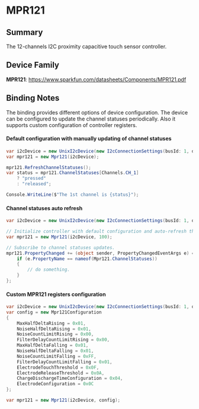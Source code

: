 ﻿# MPR121

## Summary
The 12-channels I2C proximity capacitive touch sensor controller.

## Device Family

**MPR121**: https://www.sparkfun.com/datasheets/Components/MPR121.pdf


## Binding Notes

The binding provides different options of device configuration. The device can be configured to update the channel statuses periodically. Also it supports custom configuration of controller registers.

#### Default configuration with manually updating of channel statuses

```csharp
var i2cDevice = new UnixI2cDevice(new I2cConnectionSettings(busId: 1, deviceAddress: 0x5A));
var mpr121 = new Mpr121(i2cDevice);

mpr121.RefreshChannelStatuses();
var status = mpr121.ChannelStatuses[Channels.CH_1]
    ? "pressed"
    : "released";

Console.WriteLine($"The 1st channel is {status}");
```

#### Channel statuses auto refresh

```csharp
var i2cDevice = new UnixI2cDevice(new I2cConnectionSettings(busId: 1, deviceAddress: 0x5A));

// Initialize controller with default configuration and auto-refresh the channel statuses every 100 ms.
var mpr121 = new Mpr121(i2cDevice, 100);

// Subscribe to channel statuses updates.
mpr121.PropertyChanged += (object sender, PropertyChangedEventArgs e) => {
    if (e.PropertyName == nameof(Mpr121.ChannelStatuses))
    {
        // do something.
    }
};
```

#### Custom MPR121 registers configuration

```csharp
var i2cDevice = new UnixI2cDevice(new I2cConnectionSettings(busId: 1, deviceAddress: 0x5A));
var config = new Mpr121Configuration
{
    MaxHalfDeltaRising = 0x01,
    NoiseHalfDeltaRising = 0x01,
    NoiseCountLimitRising = 0x00,
    FilterDelayCountLimitRising = 0x00,
    MaxHalfDeltaFalling = 0x01,
    NoiseHalfDeltaFalling = 0x01,
    NoiseCountLimitFalling = 0xFF,
    FilterDelayCountLimitFalling = 0x01,
    ElectrodeTouchThreshold = 0x0F,
    ElectrodeReleaseThreshold = 0x0A,
    ChargeDischargeTimeConfiguration = 0x04,
    ElectrodeConfiguration = 0x0C
};

var mpr121 = new Mpr121(i2cDevice, config);
```